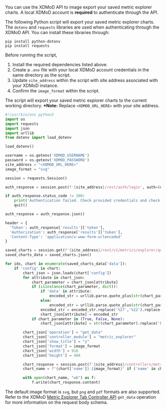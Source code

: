 You can use the XDMoD API to image export your saved metric explorer charts. A local XDMoD account is **required** to authenticate through the API.

The following Python script will export your saved metric explorer charts. The `dotenv` and `requests` libraries are used when authenticating through the XDMoD API. You can install these libraries through:

```shell
pip install python-dotenv
pip install requests
```

Before running the script,

1. Install the required dependencies listed above.
1. Create a `.env` file with your local XDMoD account credentials in the same directory as the script.
1. Update `site_address` within the script with site address associated with your XDMoD instance.
1. Confirm the `image_format` within the script.

The script will export your saved metric explorer charts to the current working directory. **\*Note:** Replace `<XDMOD_URL_HERE>` with your site address.

```python
#!/usr/bin/env python3
import os
import requests
import json
import urllib
from dotenv import load_dotenv

load_dotenv()

username = os.getenv('XDMOD_USERNAME')
password = os.getenv('XDMOD_PASSWORD')
site_address = "<XDMOD_URL_HERE>"
image_format = "svg"

session = requests.Session()

auth_response = session.post(f'{site_address}/rest/auth/login', auth=(username, password))

if auth_response.status_code != 200:
    print('Authentication failed. Check provided credentials and check if you have a local XDMoD account')
    quit()

auth_response = auth_response.json()

header = {
  'Token': auth_response['results']['token'],
  'Authorization': auth_response['results']['token'],
  'Content-Type': 'application/x-www-form-urlencoded'
}

saved_charts = session.get(f'{site_address}/rest/v1/metrics/explorer/queries', headers=header, cookies=session.cookies)
saved_charts_data = saved_charts.json()

for idx, chart in enumerate(saved_charts_data['data']):
    if 'config' in chart:
        chart_json = json.loads(chart['config'])
        for attribute in chart_json:
            chart_parameter = chart_json[attribute]
            if (isinstance(chart_parameter, dict)):
                if 'data' in attribute:
                    encoded_str = urllib.parse.quote_plus(str(chart_parameter['data']))
                else:
                    encoded_str = urllib.parse.quote_plus(str(chart_parameter))
                encoded_str = encoded_str.replace('%27','%22').replace('False', 'false').replace('True', 'true').replace('None', 'null')
                chart_json[attribute] = encoded_str
            if chart_parameter in (True, False, None):
                chart_json[attribute] = str(chart_parameter).replace('False', 'false').replace('True', 'true').replace('None', 'null')

        chart_json['operation'] = "get_data"
        chart_json['controller_module'] = "metric_explorer"
        chart_json['show_title'] = "y"
        chart_json['format'] = image_format
        chart_json['width'] = 916
        chart_json['height'] = 484

        chart_response = session.post(f'{site_address}/controllers/metric_explorer.php', data=chart_json, headers=header, cookies=session.cookies)
        chart_name = f"{chart['name']}.{image_format}" if ('name' in chart) else f"xdmod_API_export_{idx}.{image_format}"

        with open(chart_name, "wb") as f:
            f.write(chart_response.content)
```

The default image format is `svg`, but `png` and `pdf` formats are also supported. Refer to the XDMoD [Metric Explorer Tab Controller API](rest.html#tag/Metric-Explorer/paths/~1controllers~1metric_explorer.php/post) `get_data` operation for more information on the request body schema.
